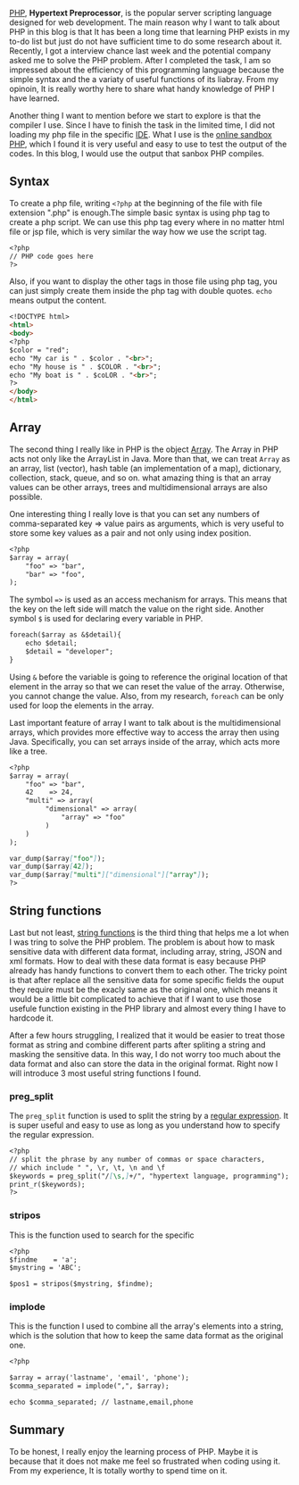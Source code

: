 [PHP](https://en.wikipedia.org/wiki/PHP), **Hypertext Preprocessor**, is the popular server scripting language designed for web development. The main reason why I want to talk about PHP in this blog is that It has been a long time that learning PHP exists in my to-do list but just do not have sufficient time to do some research about it. Recently, I got a interview chance last week and the potential company asked me to solve the PHP problem. After I completed the task, I am so impressed about the efficiency of this programming language because the simple syntax and the a variaty of useful functions of its liabray. From my opinoin, It is really worthy here to share what handy knowledge of PHP I have learned.

Another thing I want to mention before we start to explore is that the compiler I use. Since I have to finish the task in the limited time, I did not loading my php file in the specific [IDE](https://en.wikipedia.org/wiki/Integrated_development_environment). What I use is the [online sandbox PHP](http://sandbox.onlinephpfunctions.com/), which I found it is very useful and easy to use to test the output of the codes. In this blog, I would use the output that sanbox PHP compiles.

## Syntax

To create a php file, writing `<?php` at the beginning of the file with file extension ".php" is enough.The simple basic syntax is using php tag to create a php script. We can use this php tag every where in no matter html file or jsp file, which is very similar the way how we use the script tag. 

```markdown
<?php
// PHP code goes here
?>
```

Also, if you want to display the other tags in those file using php tag, you can just simply create them inside the php tag with double quotes. `echo` means output the content.

```markdown
<!DOCTYPE html>
<html>
<body>
<?php
$color = "red";
echo "My car is " . $color . "<br>";
echo "My house is " . $COLOR . "<br>";
echo "My boat is " . $coLOR . "<br>";
?>
</body>
</html>
```

## Array

The second thing I really like in PHP is the object [Array](https://www.php.net/manual/en/language.types.array.php). The Array in PHP acts not only like the ArrayList in Java. More than that, we can treat `Array` as an array, list (vector), hash table (an implementation of a map), dictionary, collection, stack, queue, and so on. what amazing thing is that an array values can be other arrays, trees and multidimensional arrays are also possible.

One interesting thing I really love is that you can set any numbers of comma-separated key => value pairs as arguments, which is very useful to store some key values as a pair and not only using index position.

```markdown
<?php
$array = array(
    "foo" => "bar",
    "bar" => "foo",
);
```

The symbol `=>` is used as an access mechanism for arrays. This means that the key on the left side will match the value on the right side. Another symbol `$` is used for declaring every variable in PHP.

```markdown
foreach($array as &$detail){
    echo $detail;
    $detail = "developer";
}
```

Using `&` before the variable is going to reference the original location of that element in the array so that we can reset the value of the array. Otherwise, you cannot change the value. Also, from my research, `foreach` can be only used for loop the elements in the array.

Last important feature of array I want to talk about is the multidimensional arrays, which provides more effective way to access the array then using Java. Specifically, you can set arrays inside of the array, which acts more like a tree.

```markdown
<?php
$array = array(
    "foo" => "bar",
    42    => 24,
    "multi" => array(
         "dimensional" => array(
             "array" => "foo"
         )
    )
);

var_dump($array["foo"]);
var_dump($array[42]);
var_dump($array["multi"]["dimensional"]["array"]);
?>
```

## String functions

Last but not least, [string functions](https://www.php.net/ref.strings) is the third thing that helps me a lot when I was tring to solve the PHP problem. The problem is about how to mask sensitive data with different data format, including array, string, JSON and xml formats. How to deal with these data format is easy because PHP already has handy functions to convert them to each other. The tricky point is that after replace all the sensitive data for some specific fields the ouput they require must be the exacly same as the original one, which means it would be a little bit complicated to achieve that if I want to use those usefule function existing in the PHP library and almost every thing I have to hardcode it. 

After a few hours struggling, I realized that it would be easier to treat those format as string and combine different parts after spliting a string and masking the sensitive data. In this way, I do not worry too much about the data format and also can store the data in the original format. Right now I will introduce 3 most useful string functions I found.

### preg_split

The `preg_split` function is used to split the string by a [regular expression](https://en.wikipedia.org/wiki/Regular_expression). It is super useful and easy to use as long as you understand how to specify the regular expression.

```markdown
<?php
// split the phrase by any number of commas or space characters,
// which include " ", \r, \t, \n and \f
$keywords = preg_split("/[\s,]+/", "hypertext language, programming");
print_r($keywords);
?>
```

### stripos

This is the function used to search for the specific 

```markdown
<?php
$findme    = 'a';
$mystring = 'ABC';

$pos1 = stripos($mystring, $findme);
```

### implode

This is the function I used to combine all the array's elements into a string, which is the solution that how to keep the same data format as the original one.

```markdown
<?php

$array = array('lastname', 'email', 'phone');
$comma_separated = implode(",", $array);

echo $comma_separated; // lastname,email,phone
```

## Summary

To be honest, I really enjoy the learning process of PHP. Maybe it is because that it does not make me feel so frustrated when coding using it. From my experience, It is totally worthy to spend time on it.
